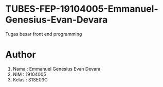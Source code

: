 # TUBES-FEP-19104005-Emmanuel-Genesius-Evan-Devara
Tugas besar front end programming

# Author
1. Nama : Emmanuel Genesius Evan Devara
2. NIM  : 19104005
3. Kelas : S1SE03C
